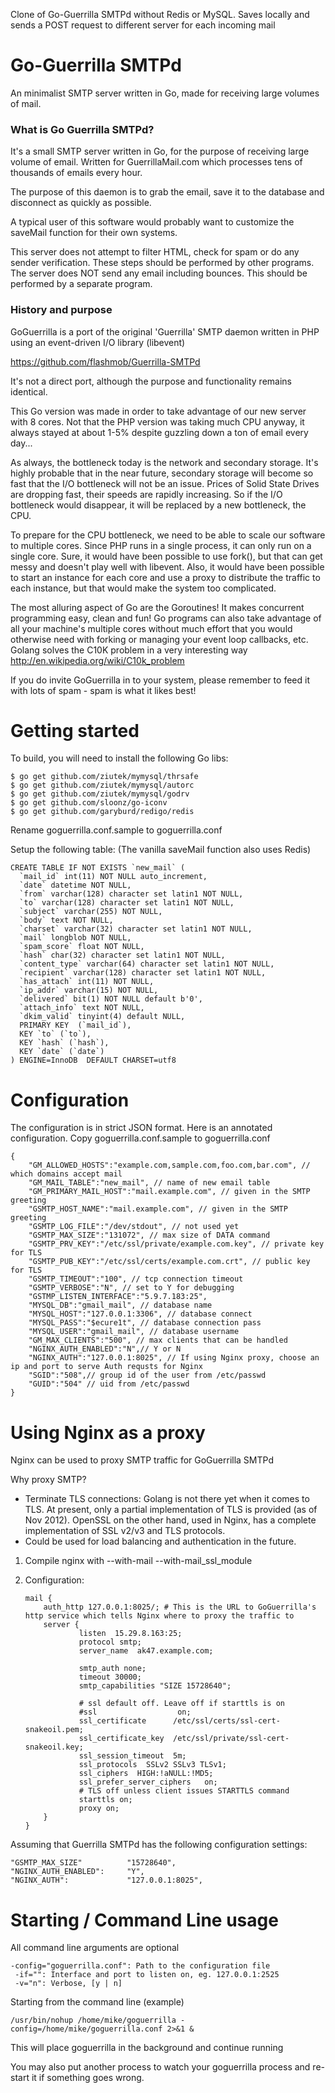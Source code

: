 Clone of Go-Guerrilla SMTPd without Redis or MySQL. Saves locally and sends a
POST request to different server for each incoming mail


Go-Guerrilla SMTPd
====================

An minimalist SMTP server written in Go, made for receiving large volumes of mail.

### What is Go Guerrilla SMTPd?

It's a small SMTP server written in Go, for the purpose of receiving large volume of email.
Written for GuerrillaMail.com which processes tens of thousands of emails
every hour.

The purpose of this daemon is to grab the email, save it to the database
and disconnect as quickly as possible.

A typical user of this software would probably want to customize the saveMail function for
their own systems.

This server does not attempt to filter HTML, check for spam or do any sender 
verification. These steps should be performed by other programs.
The server does NOT send any email including bounces. This should
be performed by a separate program.


### History and purpose

GoGuerrilla is a port of the original 'Guerrilla' SMTP daemon written in PHP using
an event-driven I/O library (libevent)

https://github.com/flashmob/Guerrilla-SMTPd

It's not a direct port, although the purpose and functionality remains identical.

This Go version was made in order to take advantage of our new server with 8 cores. 
Not that the PHP version was taking much CPU anyway, it always stayed at about 1-5%
despite guzzling down a ton of email every day...

As always, the bottleneck today is the network and secondary storage. It's highly probable
that in the near future, secondary storage will become so fast that the I/O bottleneck
will not be an issue. Prices of Solid State Drives are dropping fast, their speeds are rapidly
increasing. So if the I/O bottleneck would disappear, it will be replaced by a new bottleneck,
the CPU. 

To prepare for the CPU bottleneck, we need to be able to scale our software to multiple cores.
Since PHP runs in a single process, it can only run on a single core. Sure, it would
have been possible to use fork(), but that can get messy and doesn't play well with
libevent. Also, it would have been possible to start an instance for each core and
use a proxy to distribute the traffic to each instance, but that would make the system too
 complicated.

The most alluring aspect of Go are the Goroutines! It makes concurrent programming
easy, clean and fun! Go programs can also take advantage of all your machine's multiple 
cores without much effort that you would otherwise need with forking or managing your
event loop callbacks, etc. Golang solves the C10K problem in a very interesting way
 http://en.wikipedia.org/wiki/C10k_problem

If you do invite GoGuerrilla in to your system, please remember to feed it with lots
of spam - spam is what it likes best!

Getting started
===========================

To build, you will need to install the following Go libs:

	$ go get github.com/ziutek/mymysql/thrsafe
	$ go get github.com/ziutek/mymysql/autorc
	$ go get github.com/ziutek/mymysql/godrv
	$ go get github.com/sloonz/go-iconv
	$ go get github.com/garyburd/redigo/redis

Rename goguerrilla.conf.sample to goguerrilla.conf

Setup the following table:
(The vanilla saveMail function also uses Redis)

	CREATE TABLE IF NOT EXISTS `new_mail` (
	  `mail_id` int(11) NOT NULL auto_increment,
	  `date` datetime NOT NULL,
	  `from` varchar(128) character set latin1 NOT NULL,
	  `to` varchar(128) character set latin1 NOT NULL,
	  `subject` varchar(255) NOT NULL,
	  `body` text NOT NULL,
	  `charset` varchar(32) character set latin1 NOT NULL,
	  `mail` longblob NOT NULL,
	  `spam_score` float NOT NULL,
	  `hash` char(32) character set latin1 NOT NULL,
	  `content_type` varchar(64) character set latin1 NOT NULL,
	  `recipient` varchar(128) character set latin1 NOT NULL,
	  `has_attach` int(11) NOT NULL,
	  `ip_addr` varchar(15) NOT NULL,
	  `delivered` bit(1) NOT NULL default b'0',
	  `attach_info` text NOT NULL,
	  `dkim_valid` tinyint(4) default NULL,
	  PRIMARY KEY  (`mail_id`),
	  KEY `to` (`to`),
	  KEY `hash` (`hash`),
	  KEY `date` (`date`)
	) ENGINE=InnoDB  DEFAULT CHARSET=utf8


Configuration
============================================
The configuration is in strict JSON format. Here is an annotated configuration.
Copy goguerrilla.conf.sample to goguerrilla.conf


	{
	    "GM_ALLOWED_HOSTS":"example.com,sample.com,foo.com,bar.com", // which domains accept mail
	    "GM_MAIL_TABLE":"new_mail", // name of new email table
	    "GM_PRIMARY_MAIL_HOST":"mail.example.com", // given in the SMTP greeting
	    "GSMTP_HOST_NAME":"mail.example.com", // given in the SMTP greeting
	    "GSMTP_LOG_FILE":"/dev/stdout", // not used yet
	    "GSMTP_MAX_SIZE":"131072", // max size of DATA command
	    "GSMTP_PRV_KEY":"/etc/ssl/private/example.com.key", // private key for TLS
	    "GSMTP_PUB_KEY":"/etc/ssl/certs/example.com.crt", // public key for TLS
	    "GSMTP_TIMEOUT":"100", // tcp connection timeout
	    "GSMTP_VERBOSE":"N", // set to Y for debugging
	    "GSTMP_LISTEN_INTERFACE":"5.9.7.183:25",
	    "MYSQL_DB":"gmail_mail", // database name
	    "MYSQL_HOST":"127.0.0.1:3306", // database connect
	    "MYSQL_PASS":"$ecure1t", // database connection pass
	    "MYSQL_USER":"gmail_mail", // database username
	    "GM_MAX_CLIENTS":"500", // max clients that can be handled
		"NGINX_AUTH_ENABLED":"N",// Y or N
		"NGINX_AUTH":"127.0.0.1:8025", // If using Nginx proxy, choose an ip and port to serve Auth requsts for Nginx
	    "SGID":"508",// group id of the user from /etc/passwd
		"GUID":"504" // uid from /etc/passwd
	}

Using Nginx as a proxy
=========================================================
Nginx can be used to proxy SMTP traffic for GoGuerrilla SMTPd

Why proxy SMTP?

 *	Terminate TLS connections: Golang is not there yet when it comes to TLS.
At present, only a partial implementation of TLS is provided (as of Nov 2012). 
OpenSSL on the other hand, used in Nginx, has a complete implementation of
SSL v2/v3 and TLS protocols.
 *	Could be used for load balancing and authentication in the future.

 1.	Compile nginx with --with-mail --with-mail_ssl_module

 2.	Configuration:

	
		mail {
	        auth_http 127.0.0.1:8025/; # This is the URL to GoGuerrilla's http service which tells Nginx where to proxy the traffic to 								
	        server {
	                listen  15.29.8.163:25;
	                protocol smtp;
	                server_name  ak47.example.com;
	
	                smtp_auth none;
	                timeout 30000;
					smtp_capabilities "SIZE 15728640";
					
					# ssl default off. Leave off if starttls is on
	                #ssl                  on;
	                ssl_certificate      /etc/ssl/certs/ssl-cert-snakeoil.pem;
	                ssl_certificate_key  /etc/ssl/private/ssl-cert-snakeoil.key;
	                ssl_session_timeout  5m;
	                ssl_protocols  SSLv2 SSLv3 TLSv1;
	                ssl_ciphers  HIGH:!aNULL:!MD5;
	                ssl_prefer_server_ciphers   on;
					# TLS off unless client issues STARTTLS command
	                starttls on;
	                proxy on;
	        }
		}
	
			
Assuming that Guerrilla SMTPd has the following configuration settings:

	"GSMTP_MAX_SIZE"		  "15728640",
	"NGINX_AUTH_ENABLED":     "Y",
	"NGINX_AUTH":             "127.0.0.1:8025", 


Starting / Command Line usage
==========================================================

All command line arguments are optional

	-config="goguerrilla.conf": Path to the configuration file
	 -if="": Interface and port to listen on, eg. 127.0.0.1:2525
	 -v="n": Verbose, [y | n]

Starting from the command line (example)

	/usr/bin/nohup /home/mike/goguerrilla -config=/home/mike/goguerrilla.conf 2>&1 &

This will place goguerrilla in the background and continue running

You may also put another process to watch your goguerrilla process and re-start it
if something goes wrong.